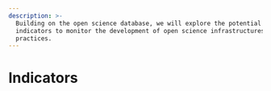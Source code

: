 ```yaml
---
description: >-
  Building on the open science database, we will explore the potential of robust
  indicators to monitor the development of open science infrastructures and
  practices.
---
```


# Indicators

